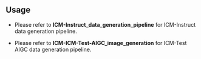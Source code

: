 
## Usage 

- Please refer to **ICM-Instruct_data_generation_pipeline** for ICM-Instruct data generation pipeline.

- Please refer to **ICM-ICM-Test-AIGC_image_generation** for ICM-Test AIGC data generation pipeline.